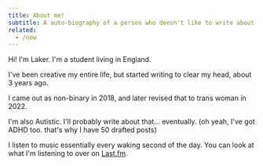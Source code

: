 ```yaml
---
title: About me!
subtitle: A auto-biography of a person who doesn't like to write about herself.
related:
  - /now
---
```

Hi! I'm Laker. I'm a student living in England.

I've been creative my entire life, but started writing to clear my head, about 3 years ago.

I came out as non-binary in 2018, and later revised that to trans woman in 2022.

I'm also Autistic. I'll probably write about that... eventually. (oh yeah, I've got ADHD too. that's why I have 50 drafted posts)

I listen to music essentially every waking second of the day. You can look at what I'm listening to over on [Last.fm](https://last.fm/user/lxjv).
